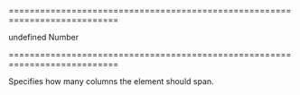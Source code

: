 ===========================================================================
<!--default-->undefined<!--/default-->
<!--type-->Number<!--/type-->
===========================================================================

<!--shortDescription-->
Specifies how many columns the element should span.
<!--/shortDescription-->

<!--fullDescription-->

<!--/fullDescription-->